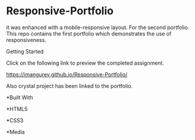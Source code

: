 # Responsive-Portfolio

it was enhanced with a mobile-responsive layout. For the second portfolio.
This repo contains the first portfolio which demonstrates the use of responsiveness.

Getting Started

Click on the following link to preview the completed assignment.

https://imangurey.github.io/Responsive-Portfolio/

Also crystal project has been linked to the portfolio.

*Built With

*HTML5

*CSS3

*Media

